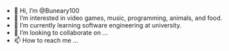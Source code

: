 - 👋 Hi, I’m @Buneary100
- 👀 I’m interested in video games, music, programming, animals, and food.
- 🌱 I’m currently learning software engineering at university.
- 💞️ I’m looking to collaborate on ...
- 📫 How to reach me ...

<!---
Buneary100/Buneary100 is a ✨ special ✨ repository because its `README.md` (this file) appears on your GitHub profile.
You can click the Preview link to take a look at your changes.
--->
